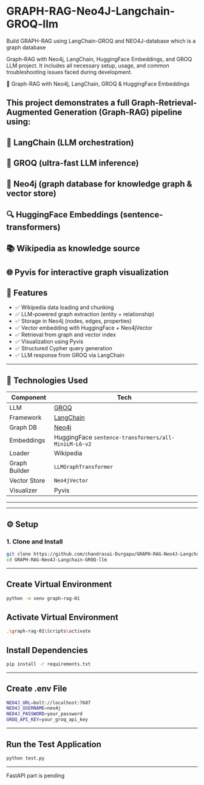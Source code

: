 # GRAPH-RAG-Neo4J-Langchain-GROQ-llm
Build GRAPH-RAG using LangChain-GROQ and NEO4J-database which is a graph database

Graph-RAG with Neo4j, LangChain, HuggingFace Embeddings, and GROQ LLM project. It includes all necessary setup, usage, and common troubleshooting issues faced during development.

🚀 Graph-RAG with Neo4j, LangChain, GROQ & HuggingFace Embeddings

This project demonstrates a full Graph-Retrieval-Augmented Generation (Graph-RAG) pipeline using:
---
🧠 LangChain (LLM orchestration)
---
🧵 GROQ (ultra-fast LLM inference)
---
🧱 Neo4j (graph database for knowledge graph & vector store)
---
🔍 HuggingFace Embeddings (sentence-transformers)
---
📚 Wikipedia as knowledge source
---
🌐 Pyvis for interactive graph visualization
---


## 📌 Features

- ✅ Wikipedia data loading and chunking
- ✅ LLM-powered graph extraction (entity + relationship)
- ✅ Storage in Neo4j (nodes, edges, properties)
- ✅ Vector embedding with HuggingFace + Neo4jVector
- ✅ Retrieval from graph and vector index
- ✅ Visualization using Pyvis
- ✅ Structured Cypher query generation
- ✅ LLM response from GROQ via LangChain

---
## 🧰 Technologies Used

| Component | Tech |
|----------|------|
| LLM      | [GROQ](https://console.groq.com/) |
| Framework | [LangChain](https://www.langchain.com/) |
| Graph DB | [Neo4j](https://neo4j.com/) |
| Embeddings | HuggingFace `sentence-transformers/all-MiniLM-L6-v2` |
| Loader   | Wikipedia |
| Graph Builder | `LLMGraphTransformer` |
| Vector Store | `Neo4jVector` |
| Visualizer | Pyvis |

---

---

## ⚙️ Setup

### 1. Clone and Install

```bash
git clone https://github.com/chandrasai-Durgapu/GRAPH-RAG-Neo4J-Langchain-GROQ-llm.git
cd GRAPH-RAG-Neo4J-Langchain-GROQ-llm

```
---
## Create Virtual Environment
```bash
python -m venv graph-rag-01
```

## Activate Virtual Environment
```bash
.\graph-rag-01\Scripts\activate

```

## Install Dependencies
```bash
pip install -r requirements.txt
```
---
## Create .env File
```bash
NEO4J_URL=bolt://localhost:7687
NEO4J_USERNAME=neo4j
NEO4J_PASSWORD=your_password
GROQ_API_KEY=your_groq_api_key
```
---
## Run the Test Application
```bash
python test.py
```
---
FastAPI part is pending


